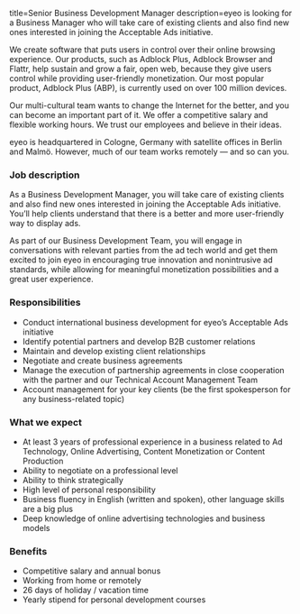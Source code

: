 title=Senior Business Development Manager
description=eyeo is looking for a Business Manager who will take care of existing clients and also find new ones interested in joining the Acceptable Ads initiative.

<? include jobs/header ?>

We create software that puts users in control over their online browsing experience. Our products, such as Adblock Plus, Adblock Browser and Flattr, help sustain and grow a fair, open web, because they give users control while providing user-friendly monetization. Our most popular product, Adblock Plus (ABP), is currently used on over 100 million devices.

Our multi-cultural team wants to change the Internet for the better, and you can become an important part of it. We offer a competitive salary and flexible working hours. We trust our employees and believe in their ideas.

eyeo is headquartered in Cologne, Germany with satellite offices in Berlin and Malmö. However, much of our team works remotely — and so can you.

### Job description

As a Business Development Manager, you will take care of existing clients and also find new ones interested in joining the Acceptable Ads initiative. You’ll help clients understand that there is a better and more user-friendly way to display ads. 

As part of our Business Development Team, you will engage in conversations with relevant parties from the ad tech world and get them excited to join eyeo in encouraging true innovation and nonintrusive ad standards, while allowing for meaningful monetization possibilities and a great user experience.

### Responsibilities

- Conduct international business development for eyeo’s Acceptable Ads initiative
- Identify potential partners and develop B2B customer relations
- Maintain and develop existing client relationships 
- Negotiate and create business agreements
- Manage the execution of partnership agreements in close cooperation with the partner and our Technical Account Management Team
- Account management for your key clients (be the first spokesperson for any business-related topic)

### What we expect

- At least 3 years of professional experience in a business related to Ad Technology, Online Advertising, Content Monetization or Content Production
- Ability to negotiate on a professional level
- Ability to think strategically
- High level of personal responsibility 
- Business fluency in English (written and spoken), other language skills are a big plus
- Deep knowledge of online advertising technologies and business models

### Benefits

- Competitive salary and annual bonus
- Working from home or remotely
- 26 days of holiday / vacation time
- Yearly stipend for personal development courses


<? include jobs/footer ?>
